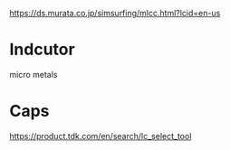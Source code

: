
https://ds.murata.co.jp/simsurfing/mlcc.html?lcid=en-us

# Indcutor

micro metals


# Caps
https://product.tdk.com/en/search/lc_select_tool